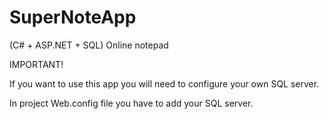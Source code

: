 # SuperNoteApp
(C# + ASP.NET + SQL) Online notepad


IMPORTANT!

If you want to use this app you will need to configure your own SQL server.

In project Web.config file you have to add your SQL server.

<connectionStrings>
    <add name="dbconnection" connectionString="Data Source=Enter your SQL server name here;
    Initial Catalog=Enter your SQL database here;Integrated Security=True"/>
</connectionStrings>
